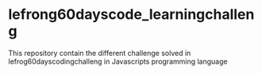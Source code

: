 # lefrong60dayscode_learningchalleng
This repository contain the different challenge solved in lefrog60dayscodingchalleng in Javascripts programming language
